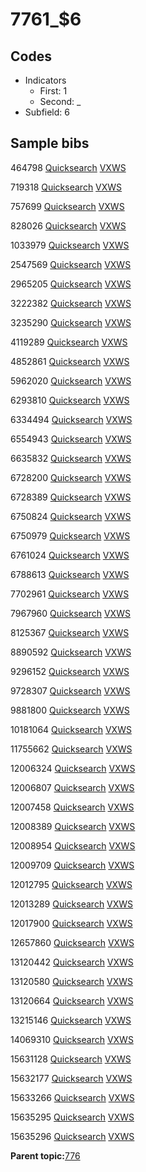 # 7761\_$6

## Codes

-   Indicators
    -   First: 1
    -   Second: \_
-   Subfield: 6

## Sample bibs

464798 [Quicksearch](https://search.library.yale.edu/catalog/464798) [VXWS](http://prodorbis.library.yale.edu:7014/vxws/GetHoldingsService?bibId=464798)

719318 [Quicksearch](https://search.library.yale.edu/catalog/719318) [VXWS](http://prodorbis.library.yale.edu:7014/vxws/GetHoldingsService?bibId=719318)

757699 [Quicksearch](https://search.library.yale.edu/catalog/757699) [VXWS](http://prodorbis.library.yale.edu:7014/vxws/GetHoldingsService?bibId=757699)

828026 [Quicksearch](https://search.library.yale.edu/catalog/828026) [VXWS](http://prodorbis.library.yale.edu:7014/vxws/GetHoldingsService?bibId=828026)

1033979 [Quicksearch](https://search.library.yale.edu/catalog/1033979) [VXWS](http://prodorbis.library.yale.edu:7014/vxws/GetHoldingsService?bibId=1033979)

2547569 [Quicksearch](https://search.library.yale.edu/catalog/2547569) [VXWS](http://prodorbis.library.yale.edu:7014/vxws/GetHoldingsService?bibId=2547569)

2965205 [Quicksearch](https://search.library.yale.edu/catalog/2965205) [VXWS](http://prodorbis.library.yale.edu:7014/vxws/GetHoldingsService?bibId=2965205)

3222382 [Quicksearch](https://search.library.yale.edu/catalog/3222382) [VXWS](http://prodorbis.library.yale.edu:7014/vxws/GetHoldingsService?bibId=3222382)

3235290 [Quicksearch](https://search.library.yale.edu/catalog/3235290) [VXWS](http://prodorbis.library.yale.edu:7014/vxws/GetHoldingsService?bibId=3235290)

4119289 [Quicksearch](https://search.library.yale.edu/catalog/4119289) [VXWS](http://prodorbis.library.yale.edu:7014/vxws/GetHoldingsService?bibId=4119289)

4852861 [Quicksearch](https://search.library.yale.edu/catalog/4852861) [VXWS](http://prodorbis.library.yale.edu:7014/vxws/GetHoldingsService?bibId=4852861)

5962020 [Quicksearch](https://search.library.yale.edu/catalog/5962020) [VXWS](http://prodorbis.library.yale.edu:7014/vxws/GetHoldingsService?bibId=5962020)

6293810 [Quicksearch](https://search.library.yale.edu/catalog/6293810) [VXWS](http://prodorbis.library.yale.edu:7014/vxws/GetHoldingsService?bibId=6293810)

6334494 [Quicksearch](https://search.library.yale.edu/catalog/6334494) [VXWS](http://prodorbis.library.yale.edu:7014/vxws/GetHoldingsService?bibId=6334494)

6554943 [Quicksearch](https://search.library.yale.edu/catalog/6554943) [VXWS](http://prodorbis.library.yale.edu:7014/vxws/GetHoldingsService?bibId=6554943)

6635832 [Quicksearch](https://search.library.yale.edu/catalog/6635832) [VXWS](http://prodorbis.library.yale.edu:7014/vxws/GetHoldingsService?bibId=6635832)

6728200 [Quicksearch](https://search.library.yale.edu/catalog/6728200) [VXWS](http://prodorbis.library.yale.edu:7014/vxws/GetHoldingsService?bibId=6728200)

6728389 [Quicksearch](https://search.library.yale.edu/catalog/6728389) [VXWS](http://prodorbis.library.yale.edu:7014/vxws/GetHoldingsService?bibId=6728389)

6750824 [Quicksearch](https://search.library.yale.edu/catalog/6750824) [VXWS](http://prodorbis.library.yale.edu:7014/vxws/GetHoldingsService?bibId=6750824)

6750979 [Quicksearch](https://search.library.yale.edu/catalog/6750979) [VXWS](http://prodorbis.library.yale.edu:7014/vxws/GetHoldingsService?bibId=6750979)

6761024 [Quicksearch](https://search.library.yale.edu/catalog/6761024) [VXWS](http://prodorbis.library.yale.edu:7014/vxws/GetHoldingsService?bibId=6761024)

6788613 [Quicksearch](https://search.library.yale.edu/catalog/6788613) [VXWS](http://prodorbis.library.yale.edu:7014/vxws/GetHoldingsService?bibId=6788613)

7702961 [Quicksearch](https://search.library.yale.edu/catalog/7702961) [VXWS](http://prodorbis.library.yale.edu:7014/vxws/GetHoldingsService?bibId=7702961)

7967960 [Quicksearch](https://search.library.yale.edu/catalog/7967960) [VXWS](http://prodorbis.library.yale.edu:7014/vxws/GetHoldingsService?bibId=7967960)

8125367 [Quicksearch](https://search.library.yale.edu/catalog/8125367) [VXWS](http://prodorbis.library.yale.edu:7014/vxws/GetHoldingsService?bibId=8125367)

8890592 [Quicksearch](https://search.library.yale.edu/catalog/8890592) [VXWS](http://prodorbis.library.yale.edu:7014/vxws/GetHoldingsService?bibId=8890592)

9296152 [Quicksearch](https://search.library.yale.edu/catalog/9296152) [VXWS](http://prodorbis.library.yale.edu:7014/vxws/GetHoldingsService?bibId=9296152)

9728307 [Quicksearch](https://search.library.yale.edu/catalog/9728307) [VXWS](http://prodorbis.library.yale.edu:7014/vxws/GetHoldingsService?bibId=9728307)

9881800 [Quicksearch](https://search.library.yale.edu/catalog/9881800) [VXWS](http://prodorbis.library.yale.edu:7014/vxws/GetHoldingsService?bibId=9881800)

10181064 [Quicksearch](https://search.library.yale.edu/catalog/10181064) [VXWS](http://prodorbis.library.yale.edu:7014/vxws/GetHoldingsService?bibId=10181064)

11755662 [Quicksearch](https://search.library.yale.edu/catalog/11755662) [VXWS](http://prodorbis.library.yale.edu:7014/vxws/GetHoldingsService?bibId=11755662)

12006324 [Quicksearch](https://search.library.yale.edu/catalog/12006324) [VXWS](http://prodorbis.library.yale.edu:7014/vxws/GetHoldingsService?bibId=12006324)

12006807 [Quicksearch](https://search.library.yale.edu/catalog/12006807) [VXWS](http://prodorbis.library.yale.edu:7014/vxws/GetHoldingsService?bibId=12006807)

12007458 [Quicksearch](https://search.library.yale.edu/catalog/12007458) [VXWS](http://prodorbis.library.yale.edu:7014/vxws/GetHoldingsService?bibId=12007458)

12008389 [Quicksearch](https://search.library.yale.edu/catalog/12008389) [VXWS](http://prodorbis.library.yale.edu:7014/vxws/GetHoldingsService?bibId=12008389)

12008954 [Quicksearch](https://search.library.yale.edu/catalog/12008954) [VXWS](http://prodorbis.library.yale.edu:7014/vxws/GetHoldingsService?bibId=12008954)

12009709 [Quicksearch](https://search.library.yale.edu/catalog/12009709) [VXWS](http://prodorbis.library.yale.edu:7014/vxws/GetHoldingsService?bibId=12009709)

12012795 [Quicksearch](https://search.library.yale.edu/catalog/12012795) [VXWS](http://prodorbis.library.yale.edu:7014/vxws/GetHoldingsService?bibId=12012795)

12013289 [Quicksearch](https://search.library.yale.edu/catalog/12013289) [VXWS](http://prodorbis.library.yale.edu:7014/vxws/GetHoldingsService?bibId=12013289)

12017900 [Quicksearch](https://search.library.yale.edu/catalog/12017900) [VXWS](http://prodorbis.library.yale.edu:7014/vxws/GetHoldingsService?bibId=12017900)

12657860 [Quicksearch](https://search.library.yale.edu/catalog/12657860) [VXWS](http://prodorbis.library.yale.edu:7014/vxws/GetHoldingsService?bibId=12657860)

13120442 [Quicksearch](https://search.library.yale.edu/catalog/13120442) [VXWS](http://prodorbis.library.yale.edu:7014/vxws/GetHoldingsService?bibId=13120442)

13120580 [Quicksearch](https://search.library.yale.edu/catalog/13120580) [VXWS](http://prodorbis.library.yale.edu:7014/vxws/GetHoldingsService?bibId=13120580)

13120664 [Quicksearch](https://search.library.yale.edu/catalog/13120664) [VXWS](http://prodorbis.library.yale.edu:7014/vxws/GetHoldingsService?bibId=13120664)

13215146 [Quicksearch](https://search.library.yale.edu/catalog/13215146) [VXWS](http://prodorbis.library.yale.edu:7014/vxws/GetHoldingsService?bibId=13215146)

14069310 [Quicksearch](https://search.library.yale.edu/catalog/14069310) [VXWS](http://prodorbis.library.yale.edu:7014/vxws/GetHoldingsService?bibId=14069310)

15631128 [Quicksearch](https://search.library.yale.edu/catalog/15631128) [VXWS](http://prodorbis.library.yale.edu:7014/vxws/GetHoldingsService?bibId=15631128)

15632177 [Quicksearch](https://search.library.yale.edu/catalog/15632177) [VXWS](http://prodorbis.library.yale.edu:7014/vxws/GetHoldingsService?bibId=15632177)

15633266 [Quicksearch](https://search.library.yale.edu/catalog/15633266) [VXWS](http://prodorbis.library.yale.edu:7014/vxws/GetHoldingsService?bibId=15633266)

15635295 [Quicksearch](https://search.library.yale.edu/catalog/15635295) [VXWS](http://prodorbis.library.yale.edu:7014/vxws/GetHoldingsService?bibId=15635295)

15635296 [Quicksearch](https://search.library.yale.edu/catalog/15635296) [VXWS](http://prodorbis.library.yale.edu:7014/vxws/GetHoldingsService?bibId=15635296)

**Parent topic:**[776](../../tags/776/776.md)

